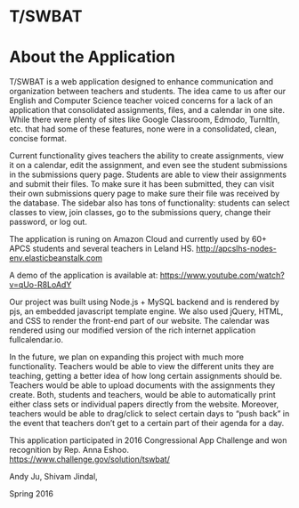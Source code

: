 # T/SWBAT 

# About the Application

T/SWBAT is a web application designed to enhance communication and organization between teachers and students. The idea came to us after our English and Computer Science teacher voiced concerns for a lack of an application that consolidated assignments, files, and a calendar in one site. While there were plenty of sites like Google Classroom, Edmodo, TurnItIn, etc. that had some of these features, none were in a consolidated, clean, concise format.

Current functionality gives teachers the ability to create assignments, view it on a calendar, edit the assignment, and even see the student submissions in the submissions query page. Students are able to view their assignments and submit their files. To make sure it has been submitted, they can visit their own submissions query page to make sure their file was received by the database. The sidebar also has tons of functionality: students can select classes to view, join classes, go to the submissions query, change their password, or log out.

The application is runing on Amazon Cloud and currently used by 60+ APCS students and several teachers in Leland HS.
http://apcslhs-nodes-env.elasticbeanstalk.com

A demo of the application is available at: https://www.youtube.com/watch?v=qUo-R8LoAdY

Our project was built using Node.js + MySQL backend and is rendered by pjs, an embedded javascript template engine. We also used jQuery, HTML, and CSS to render the front-end part of our website. The calendar was rendered using our modified version of the rich internet application fullcalendar.io.

In the future, we plan on expanding this project with much more functionality. Teachers would be able to view the different units they are teaching, getting a better idea of how long certain assignments should be. Teachers would be able to upload documents with the assignments they create. Both, students and teachers, would be able to automatically print either class sets or individual papers directly from the website. Moreover, teachers would be able to drag/click to select certain days to “push back” in the event that teachers don’t get to a certain part of their agenda for a day.

This application participated in 2016 Congressional App Challenge and won recognition by Rep. Anna Eshoo.
https://www.challenge.gov/solution/tswbat/

Andy Ju, Shivam Jindal,

Spring 2016

